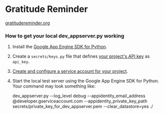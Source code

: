 Gratitude Reminder
==================

[gratitudereminder.org](http://www.gratitudereminder.org/)

### How to get your local dev_appserver.py working

1.  Install the [Google App Engine SDK for Python](https://developers.google.com/appengine/downloads#Google_App_Engine_SDK_for_Python).
2. Create a `secrets/keys.py` file that defines [your project's API key](https://developers.google.com/api-client-library/python/guide/aaa_apikeys) as `api_key`.
3. [Create and configure a service account for your project](http:/stackoverflow.com/a/22723127/1691482).
4. Start the local test server using the Google App Engine SDK for Python.
Your command may look something like:

    dev_appserver.py --log_level debug --appidentity_email_address \
    <some-id>@developer.gserviceaccount.com --appidentity_private_key_path \
    secrets/private_key_for_dev_appserver.pem --clear_datastore=yes ./
